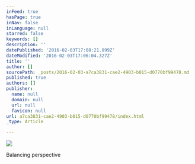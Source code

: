 ```yaml
---
inFeed: true
hasPage: true
inNav: false
inLanguage: null
starred: false
keywords: []
description: ''
datePublished: '2016-02-03T17:08:21.899Z'
dateModified: '2016-02-03T17:06:04.327Z'
title: ''
author: []
sourcePath: _posts/2016-02-03-a7ca3831-cae2-4903-b015-d0770bf99478.md
published: true
authors: []
publisher:
  name: null
  domain: null
  url: null
  favicon: null
url: a7ca3831-cae2-4903-b015-d0770bf99478/index.html
_type: Article

---
```

![](https://s3-us-west-2.amazonaws.com/the-grid-img/p/d8395f9ce12b29c38f58830a8a961290e5573ddc.jpg)

Balancing perspective